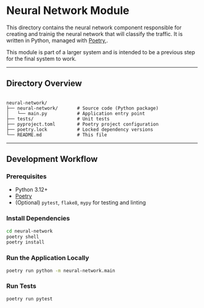 # Neural Network Module

This directory contains the neural network component responsible for creating and trainig the neural network that will classify the traffic. 
It is written in Python, managed with [Poetry](https://python-poetry.org/),.

This module is part of a larger system and is intended to be a previous step for the final system to work.

---

## Directory Overview

```

neural-network/
├── neural-network/       # Source code (Python package)
│   └── main.py           # Application entry point
├── tests/                # Unit tests
├── pyproject.toml        # Poetry project configuration
├── poetry.lock           # Locked dependency versions
└── README.md             # This file

````

---

## Development Workflow

### Prerequisites

- Python 3.12+
- [Poetry](https://python-poetry.org/docs/#installation)
- (Optional) `pytest`, `flake8`, `mypy` for testing and linting

### Install Dependencies

```bash
cd neural-network
poetry shell
poetry install
````

### Run the Application Locally

```bash
poetry run python -m neural-network.main
```

### Run Tests

```bash
poetry run pytest
```